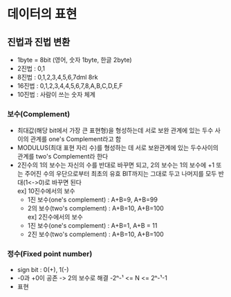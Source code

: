 # 데이터의 표현

## 진법과 진법 변환
- 1byte = 8bit (영어, 숫자 1byte, 한글 2byte)
- 2진법 : 0,1
- 8진법 : 0,1,2,3,4,5,6,7dml 8rk
- 16진법 : 0,1,2,3,4,4,5,6,7,8,A,B,C,D,E,F
- 10진법 : 사람이 쓰는 숫자 체계

### 보수(Complement)
- 최대값(해당 bit에서 가장 큰 표현형)을 형성하는데 서로 보완 관계에 있는 두수 사이의 관계를 one's Complement라고 함
- MODULUS(최대 표현 자리 수)를 형성하는 데 서로 보완관계에 있는 두수사이의 관계를 two's Complement라 한다  
- 2진수의 1의 보수는 자신의 수를 반대로 바꾸면 되고, 2의 보수는 1의 보수에 +1 또는 주어진 수의 우단으로부터 최초의 유효 BIT까지는 그대로 두고 나머지를 모두 반대(1<->0)로 바꾸면 된다  
ex] 10진수에서의 보수  
    - 1진 보수(one's complement) : A+B=9, A+B=99  
    - 2의 보수(two's complement) : A+B=10, A+B=100      
ex] 2진수에서의 보수  
    - 1진 보수(one's complement) : A+B=1, A+B = 11
    - 2진 보수(two's complement) : A+B=10, A+B=100

### 정수(Fixed point number)
- sign bit : 0(+), 1(-)
- -0과 +0이 공존 -> 2의 보수로 해결 -2ⁿ-¹ <= N <= 2ⁿ-¹-1
- 표현 
  